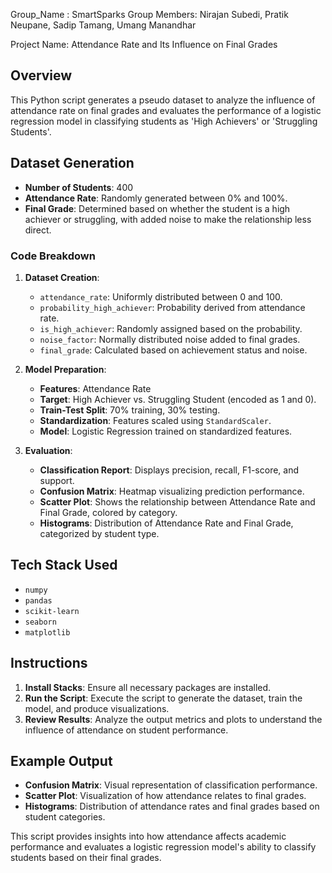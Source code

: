 Group_Name : SmartSparks
Group Members: Nirajan Subedi, Pratik Neupane, Sadip Tamang, Umang Manandhar

Project Name: Attendance Rate and Its Influence on Final Grades 

## Overview

This Python script generates a pseudo dataset to analyze the influence of attendance rate on final grades and evaluates the performance of a logistic regression model in classifying students as 'High Achievers' or 'Struggling Students'. 

## Dataset Generation

- **Number of Students**: 400
- **Attendance Rate**: Randomly generated between 0% and 100%.
- **Final Grade**: Determined based on whether the student is a high achiever or struggling, with added noise to make the relationship less direct.

### Code Breakdown

1. **Dataset Creation**:
   - `attendance_rate`: Uniformly distributed between 0 and 100.
   - `probability_high_achiever`: Probability derived from attendance rate.
   - `is_high_achiever`: Randomly assigned based on the probability.
   - `noise_factor`: Normally distributed noise added to final grades.
   - `final_grade`: Calculated based on achievement status and noise.

2. **Model Preparation**:
   - **Features**: Attendance Rate
   - **Target**: High Achiever vs. Struggling Student (encoded as 1 and 0).
   - **Train-Test Split**: 70% training, 30% testing.
   - **Standardization**: Features scaled using `StandardScaler`.
   - **Model**: Logistic Regression trained on standardized features.

3. **Evaluation**:
   - **Classification Report**: Displays precision, recall, F1-score, and support.
   - **Confusion Matrix**: Heatmap visualizing prediction performance.
   - **Scatter Plot**: Shows the relationship between Attendance Rate and Final Grade, colored by category.
   - **Histograms**: Distribution of Attendance Rate and Final Grade, categorized by student type.

## Tech Stack Used

- `numpy`
- `pandas`
- `scikit-learn`
- `seaborn`
- `matplotlib`

## Instructions

1. **Install Stacks**: Ensure all necessary packages are installed.
2. **Run the Script**: Execute the script to generate the dataset, train the model, and produce visualizations.
3. **Review Results**: Analyze the output metrics and plots to understand the influence of attendance on student performance.

## Example Output

- **Confusion Matrix**: Visual representation of classification performance.
- **Scatter Plot**: Visualization of how attendance relates to final grades.
- **Histograms**: Distribution of attendance rates and final grades based on student categories.

This script provides insights into how attendance affects academic performance and evaluates a logistic regression model's ability to classify students based on their final grades.
